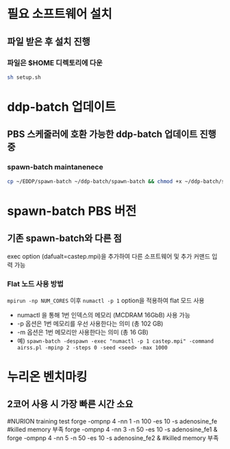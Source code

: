 # 필요 소프트웨어 설치
## 파일 받은 후 설치 진행
### 파일은 $HOME 디렉토리에 다운
```bash
sh setup.sh
```

# ddp-batch 업데이트
## PBS 스케줄러에 호환 가능한 ddp-batch 업데이트 진행 중
### spawn-batch maintanenece
```bash
cp ~/EDDP/spawn-batch ~/ddp-batch/spawn-batch && chmod +x ~/ddp-batch/spawn-batch
```

# spawn-batch PBS 버전
## 기존 spawn-batch와 다른 점
exec option (dafualt=castep.mpi)을 추가하여 다른 소프트웨어 및 추가 커맨드 입력 가능
### Flat 노드 사용 방법
`mpirun -np NUM_CORES` 이후 `numactl -p 1` option을 적용하여 flat 모드 사용
- numactl 을 통해 1번 인덱스의 메모리 (MCDRAM 16GbB) 사용 가능
- -p 옵션은 1번 메모리를 우선 사용한다는 의미 (총 102 GB)
- -m 옵션은 1번 메모리만 사용한다는 의미 (총 16 GB)
- 예) `spawn-batch -despawn -exec "numactl -p 1 castep.mpi" -command airss.pl -mpinp 2 -steps 0 -seed <seed> -max 1000`

# 누리온 벤치마킹
## 2코어 사용 시 가장 빠른 시간 소요


#NURION training test
forge -ompnp 4 -nn 1 -n 100 -es 10 -s adenosine_fe #killed memory 부족
forge -ompnp 4 -nn 3 -n 50 -es 10 -s adenosine_fe1 &
forge -ompnp 4 -nn 5 -n 50 -es 10 -s adenosine_fe2 & #killed memory 부족
